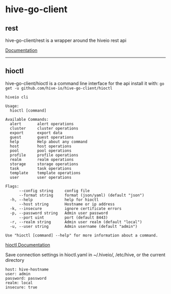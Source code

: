 # hive-go-client

## rest
hive-go-client/rest is a wrapper around the hiveio rest api

[Documentation](https://pkg.go.dev/github.com/hive-io/hive-go-client/rest)


---
## hioctl
hive-go-client/hioctl is a command line interface for the api
install it with: `go get -u github.com/hive-io/hive-go-client/hioctl`

```
hiveio cli

Usage:
  hioctl [command]

Available Commands:
  alert       alert operations
  cluster     cluster operations
  export      export data
  guest       guest operations
  help        Help about any command
  host        host operations
  pool        pool operations
  profile     profile operations
  realm       realm operations
  storage     storage operations
  task        task operations
  template    template operations
  user        user operations

Flags:
      --config string     config file
      --format string     format (json/yaml) (default "json")
  -h, --help              help for hioctl
      --host string       Hostname or ip address
  -k, --insecure          ignore certificate errors
  -p, --password string   Admin user password
      --port uint         port (default 8443)
  -r, --realm string      Admin user realm (default "local")
  -u, --user string       Admin username (default "admin")

Use "hioctl [command] --help" for more information about a command.
```
[hioctl Documentation](docs/hioctl.md)

Save connection settings in hioctl.yaml in ~/.hiveio/, /etc/hive, or the current directory

```
host: hive-hostname
user: admin
password: password
realm: local
insecure: true
```